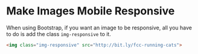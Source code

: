 # Make Images Mobile Responsive
When using Bootstrap, if you want an image to be responsive, all you have to do is add the class `img-responsive` to it.
```html
<img class="img-responsive" src="http://bit.ly/fcc-running-cats">
```
